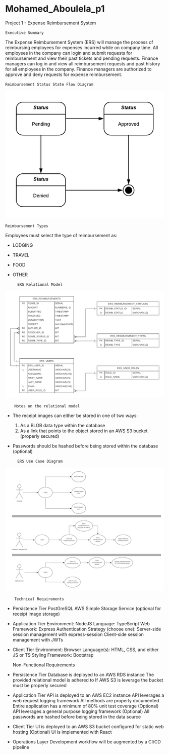 # Mohamed_Aboulela_p1
Project 1 - Expense Reimbursement System

	Executive Summary

The Expense Reimbursement System (ERS) will manage the process of reimbursing employees for expenses incurred while on company time. All employees in the company can login and submit requests for reimbursement and view their past tickets and pending requests. Finance managers can log in and view all reimbursement requests and past history for all employees in the company. Finance managers are authorized to approve and deny requests for expense reimbursement.



	Reimbursement Status State Flow Diagram

![](src/static/images/p1_reimbursment_status_state_flow_diagram.png)


	Reimbursement Types

Employees must select the type of reimbursement as: 

- LODGING
- TRAVEL
- FOOD
- OTHER

		ERS Relational Model

![](src/static/images/p1_ers_relational_model.png)


		Notes on the relational model

- The receipt images can either be stored in one of two ways:

    1. As a BLOB data type within the database
    2. As a link that points to the object stored in an AWS S3 bucket (properly secured)

- Passwords should be hashed before being stored within the database (optional)


		ERS Use Case Diagram

![](src/static/images/p1_ers_use_case_diagram.png)


		Technical Requirements

- Persistence Tier
	PostGreSQL
	AWS Simple Storage Service (optional for receipt image storage)

- Application Tier
	Environment: NodeJS
	Language: TypeScript
	Web Framework: Express
	Authentication Strategy (choose one): 
	Server-side session management with express-session
	Client-side session management with JWTs

- Client Tier
	Environment: Browser
	Language(s): HTML, CSS, and either JS or TS
	Styling Framework: Bootstrap



	Non-Functional Requirements

- Persistence Tier
	Database is deployed to an AWS RDS instance
	The provided relational model is adhered to
	If AWS S3 is leverage the bucket must be properly secured

- Application Tier
	API is deployed to an AWS EC2 instance
	API leverages a web request logging framework
	All methods are properly documented
	Entire application has a minimum of 80% unit test coverage
	(Optional) API leverages a general purpose logging framework
	(Optional) All passwords are hashed before being stored in the data source

- Client Tier
	UI is deployed to an AWS S3 bucket configured for static web hosting
(Optional) UI is implemented with React

- Operations Layer
	Development workflow will be augmented by a CI/CD pipeline

